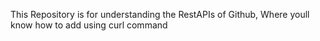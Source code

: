 This Repository is for understanding the RestAPIs of Github, Where youll know how to add using curl command
